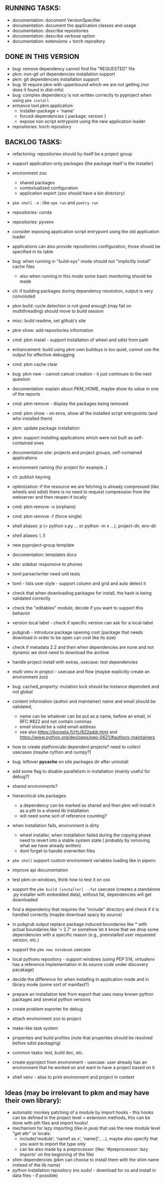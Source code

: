 ## RUNNING TASKS:
- documentation: document VersionSpecifier
- documentation: document the application classes and usage
- documentation: describe repositories
- documentation: describe verbose option
- documentation: extensions + torch repository

## DONE IN THIS VERSION
- bug: remove dependency cannot find the "REQUESTED" file
- pkm: non-git url dependencies installation support
- pkm: git dependencies installation support
- bug: ltt require pkm with upperbound which we are not getting (nor does it found in dist-info)
- bug: complex dependency is not written correctly to pyproject when using `pkm install`
- enhance tool.pkm.application:
  - installer-package = 'name'
  - forced-dependencies { package: version }
  - expose non script entrypoint using the new application loader
- repositories: torch repository

## BACKLOG TASKS:
- refactoring: repositories should by itself be a project group
- support application-only packages (the package itself is the installer)
- environment zoo
  - shared packages
  - contextualized configuration
  - application export (zoo should have a bin directory)
- `pkm shell -e` : like `npm run` and `poetry run` 
- repositories: conda
- repositories: pyvenv
- consider exposing application script entrypoint using the old application loader
- applications can also provide repositories configuration, those should be specified in its table
- bug: when running in "build-sys" mode should not "implicitly install" cache files
  - also when running in this mode some basic monitoring should be made
- cli: if building packages during dependency resolution, output is very convoluted
- pkm build: cycle detection is not good enough (may fail on multithreading) should move to build session
- misc: build readme, set github's site
- pkm show: add repositories information
- cmd: pkm install - support installation of wheel and sdist from path
- enhancement: build using pkm own buildsys is too quiet, cannot use the output for effective debugging
- cmd: pkm cache clear
- bug: pkm new - cannot cancel creation - it just continues to the next question
- documentation: explain about PKM_HOME, maybe show its value in one of the reports
- cmd: pkm remove - display the packages being removed 
- cmd: pkm show - on envs, show all the installed script entrypoints (and who installed them)
- pkm: update package installation
- pkm: support installing applications which were not built as self-contained ones
- documentation site: projects and project groups, self-contained applications 

- environment naming (for project for example..) 
- cli: publish keyring
- optimization: if the resource we are fetching is already compressed (like wheels and sdist) there is no need to request
  compression from the webserver and then reopen it locally
- cmd: pkm remove -o (orphans)
- cmd: pkm remove -f (force single)
- shell aliases: p (= python x.py ... or python -m x ...), project-dir, env-dir
- shell aliases: l, ll
- new pyproject-group template
- documentation: templates docs
- site: sidebar responsive to phones
- toml parser/writer need unit tests
- toml - lists user style - support column and grid and auto detect it
- check that when downloading packages for install, the hash is being validated correctly
- check the "editables" module, decide if you want to support this behavior
- version local label - check if specific version can ask for a local-label
- pubgrub - introduce package opening cost (package that needs download in order to be open can cost like its size)
- check if metadata 2.2 and then when dependencies are none and not dynamic we dont need to download the archive
- handle project install with extras, usecase: test dependencies
- multi venv in project - usecase and flow (maybe explicitly create an environment zoo)
- bug: cached_property: mutation lock should be instance dependent and not global
- content information (author and maintainer) name and email should be validated,
    - name can be whatever can be put as a name, before an email, in RFC #822 and not contain commas
    - email should be a valid email address
    - see also https://jkorpela.fi/rfc/822addr.html and https://www.python.org/dev/peps/pep-0621/#authors-maintainers
- how to create platform/abi dependent projects? need to collect usecases (maybe cython and numpy?)
- bug: leftover __pycache__ on site packages dir after uninstall
- add some flag to disable parallelizm in installation (mainly useful for debug?)
- shared environments?
- hierarchical site packages:
    - a dependency can be marked as shared and then pkm will install it as a pth to a shared lib installation
    - will need some sort of reference counting?
- when installation fails, environment is dirty
    - wheel installer, when installation failed during the copying phase need to revert into a stable system state (
      probably by removing what we have already written)
    - dont forget to handle overwriten files
- `pkm shell` support custom environment variables loading like in pipenv
- improve api documentation
- test pkm on windows, think how to test it on osx
- support the `pkm build [installer] --fat` usecase (creates a standalone .py installer with embedded data), without
  fat, dependencies will get downloaded
- find a dependency that requires the "include" directory and check if it is handled correctly (maybe download spacy by
  source)
- in pubgrub output replace package induced boundaries like * with actual boundaries like '> 2.7' or somehow let it know
  that we drop some dependencies with a specific reason (e.g., preinstalled user requested version, etc.)
- support the `pkm new notebook` usecase
- local pythons repository - support windows (using PEP 514, virtualenv has a reference implementation in its source
  code under discovery pacakage)
- decide the difference for when installing in application mode and in library mode (some sort of manifast?)
- prepare an installation test from export that uses many known python packages and several python versions
- create problem exporter for debug
- attach environment zoo to project
- make-like task system
- properties and build profiles (note that properties should be resolved before sdist packaging)
- common tasks: test, build doc, etc.
- create pyproject from environment - usecase: user already has an environment that he worked on and want to have a
  project based on it
- shell venv - alias to print environment and project in context

## Ideas (may be irrelevant to pkm and may have their own library):

- automatic monkey patching of a module by import hooks - this hooks can be defined in the project level = extension
  methods, this can be done with pth files and import hooks!
- mechanism for lazy importing (like in java) that use the new module level "get attr" or locals:
  - include('module', 'name1 as x', 'name2', ...), maybe also specify that you want to import the type only
  - can be also made by a preprocessor (like: '#preprocessor: lazy imports' on the beginning of the file)
- shim dependencies (pkm can choose to install them with the shim name instead of the lib name)
- python installation repository (no sudo! - download for os and install in data files - if possible)